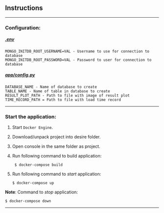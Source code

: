 ## Instructions

---

### Configuration:

##### [.env](.env)

    
    MONGO_INITDB_ROOT_USERNAME=VAL - Username to use for connection to database
    MONGO_INITDB_ROOT_PASSWORD=VAL - Password to user for connection to database


##### [app/config.py](app/config.py)
    
    DATABASE_NAME - Name of database to create
    TABLE_NAME - Name of table in database to create
    RESULT_PLOT_PATH - Path to file with image of result plot
    TIME_RECORD_PATH = Path to file with load time record
    

---

### Start the application:

1. Start `Docker Engine`.


2. Download/unpack project into desire folder.  


3. Open console in the same folder as project.  


4. Run following command to build application:

        $ docker-compose build
    

5. Run following command to *start* application:
   
       $ docker-compose up
   

**Note**: Command to *stop* application:

    $ docker-compose down


---